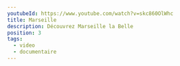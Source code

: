 ```yaml
---
youtubeId: https://www.youtube.com/watch?v=skc860OlWhc
title: Marseille
description: Découvrez Marseille la Belle
position: 3
tags:
  - video
  - documentaire
---
```

